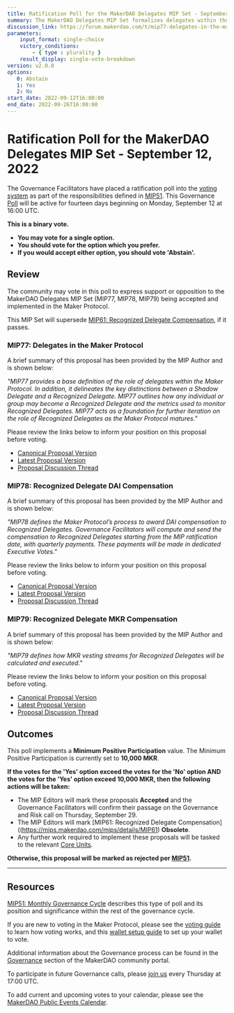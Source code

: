 ```yaml
---
title: Ratification Poll for the MakerDAO Delegates MIP Set - September 12, 2022
summary: The MakerDAO Delegates MIP Set formalizes delegates within the MIP Framework and establishes how they are to be compensated.
discussion_link: https://forum.makerdao.com/t/mip77-delegates-in-the-maker-protocol/16905
parameters:
    input_format: single-choice
    victory_conditions:
        - { type : plurality }
    result_display: single-vote-breakdown
version: v2.0.0
options:
   0: Abstain
   1: Yes
   2: No
start_date: 2022-09-12T16:00:00
end_date: 2022-09-26T16:00:00
---
```

# Ratification Poll for the MakerDAO Delegates MIP Set - September 12, 2022

The Governance Facilitators have placed a ratification poll into the [voting system](https://vote.makerdao.com/polling) as part of the responsibilities defined in [MIP51](https://mips.makerdao.com/mips/details/MIP51). This Governance [Poll](https://community-development.makerdao.com/en/learn/governance/on-chain-gov) will be active for fourteen days beginning on Monday, September 12 at 16:00 UTC.

**This is a binary vote.**
- **You may vote for a single option.**
- **You should vote for the option which you prefer.**
- **If you would accept either option, you should vote 'Abstain'.**

## Review

The community may vote in this poll to express support or opposition to the MakerDAO Delegates MIP Set (MIP77, MIP78, MIP79) being accepted and implemented in the Maker Protocol.

This MIP Set will supersede [MIP61: Recognized Delegate Compensation](https://mips.makerdao.com/mips/details/MIP61), if it passes.

### MIP77: Delegates in the Maker Protocol

A brief summary of this proposal has been provided by the MIP Author and is shown below:

*"MIP77 provides a base definition of the role of delegates within the Maker Protocol. In addition, it delineates the key distinctions between a Shadow Delegate and a Recognized Delegate. MIP77 outlines how any individual or group may become a Recognized Delegate and the metrics used to monitor Recognized Delegates. MIP77 acts as a foundation for further iteration on the role of Recognized Delegates as the Maker Protocol matures."*

Please review the links below to inform your position on this proposal before voting.
* [Canonical Proposal Version](https://github.com/makerdao/mips/blob/115e97a7abd977b192ff67c2a7b1da9663e88c77/MIP77/MIP77.md)
* [Latest Proposal Version](https://mips.makerdao.com/mips/details/MIP77)
* [Proposal Discussion Thread](https://forum.makerdao.com/t/mip77-delegates-in-the-maker-protocol/16905)

### MIP78: Recognized Delegate DAI Compensation

A brief summary of this proposal has been provided by the MIP Author and is shown below:

*"MIP78 defines the Maker Protocol’s process to award DAI compensation to Recognized Delegates. Governance Facilitators will compute and send the compensation to Recognized Delegates starting from the MIP ratification date, with quarterly payments. These payments will be made in dedicated Executive Votes."*

Please review the links below to inform your position on this proposal before voting.
* [Canonical Proposal Version](https://github.com/makerdao/mips/blob/115e97a7abd977b192ff67c2a7b1da9663e88c77/MIP78/MIP78.md)
* [Latest Proposal Version](https://mips.makerdao.com/mips/details/MIP78)
* [Proposal Discussion Thread](https://forum.makerdao.com/t/mip78-recognized-delegate-dai-compensation/16906)

### MIP79: Recognized Delegate MKR Compensation

A brief summary of this proposal has been provided by the MIP Author and is shown below:

*"MIP79 defines how MKR vesting streams for Recognized Delegates will be calculated and executed."*

Please review the links below to inform your position on this proposal before voting.
* [Canonical Proposal Version](https://github.com/makerdao/mips/blob/115e97a7abd977b192ff67c2a7b1da9663e88c77/MIP79/MIP79.md)
* [Latest Proposal Version](https://mips.makerdao.com/mips/details/MIP79)
* [Proposal Discussion Thread](https://forum.makerdao.com/t/mip79-recognized-delegate-mkr-compensation/16907)

## Outcomes

This poll implements a **Minimum Positive Participation** value. The Minimum Positive Participation is currently set to **10,000 MKR**.

**If the votes for the 'Yes' option exceed the votes for the 'No' option AND the votes for the 'Yes' option exceed 10,000 MKR, then the following actions will be taken:**
* The MIP Editors will mark these proposals **Accepted** and the Governance Facilitators will confirm their passage on the Governance and Risk call on Thursday, September 29.
* The MIP Editors will mark [MIP61: Recognized Delegate Compensation]((https://mips.makerdao.com/mips/details/MIP61) **Obsolete**.
* Any further work required to implement these proposals will be tasked to the relevant [Core Units](https://mips.makerdao.com/mips/details/MIP38#mip38c2-core-unit-state).

**Otherwise, this proposal will be marked as rejected per [MIP51](https://mips.makerdao.com/mips/details/MIP51#mip51c2-ratification-poll).**

---

## Resources

[MIP51: Monthly Governance Cycle](https://mips.makerdao.com/mips/details/MIP51) describes this type of poll and its position and significance within the rest of the governance cycle.

If you are new to voting in the Maker Protocol, please see the [voting guide](https://community-development.makerdao.com/en/learn/governance/how-voting-works/) to learn how voting works, and this [wallet setup guide](https://community-development.makerdao.com/en/learn/governance/voting-setup/) to set up your wallet to vote.

Additional information about the Governance process can be found in the [Governance](https://community-development.makerdao.com/en/learn/governance) section of the MakerDAO community portal.

To participate in future Governance calls, please [join us](https://github.com/makerdao/community/tree/master/governance/governance-and-risk-meetings) every Thursday at 17:00 UTC.

To add current and upcoming votes to your calendar, please see the [MakerDAO Public Events Calendar](https://calendar.google.com/calendar/embed?src=makerdao.com_3efhm2ghipksegl009ktniomdk%40group.calendar.google.com&ctz=UTC&mode=week&showCalendars=0&showPrint=0).

